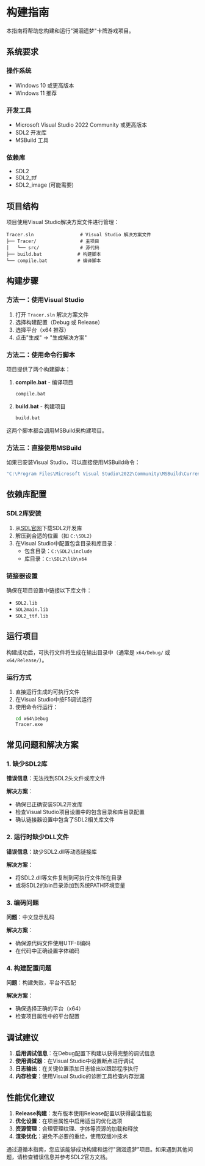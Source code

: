 # 构建指南

本指南将帮助您构建和运行"溯洄遗梦"卡牌游戏项目。

## 系统要求

### 操作系统
- Windows 10 或更高版本
- Windows 11 推荐

### 开发工具
- Microsoft Visual Studio 2022 Community 或更高版本
- SDL2 开发库
- MSBuild 工具

### 依赖库
- SDL2
- SDL2_ttf
- SDL2_image (可能需要)

## 项目结构

项目使用Visual Studio解决方案文件进行管理：

```
Tracer.sln                 # Visual Studio 解决方案文件
├── Tracer/                # 主项目
│   └── src/               # 源代码
├── build.bat             # 构建脚本
└── compile.bat           # 编译脚本
```

## 构建步骤

### 方法一：使用Visual Studio

1. 打开 `Tracer.sln` 解决方案文件
2. 选择构建配置（Debug 或 Release）
3. 选择平台（x64 推荐）
4. 点击"生成" → "生成解决方案"

### 方法二：使用命令行脚本

项目提供了两个构建脚本：

1. **compile.bat** - 编译项目
   ```cmd
   compile.bat
   ```

2. **build.bat** - 构建项目
   ```cmd
   build.bat
   ```

这两个脚本都会调用MSBuild来构建项目。

### 方法三：直接使用MSBuild

如果已安装Visual Studio，可以直接使用MSBuild命令：

```cmd
"C:\Program Files\Microsoft Visual Studio\2022\Community\MSBuild\Current\Bin\MSBuild.exe" Tracer.sln /p:Configuration=Debug /p:Platform=x64
```

## 依赖库配置

### SDL2库安装

1. 从[SDL官网](https://www.libsdl.org/)下载SDL2开发库
2. 解压到合适的位置（如 `C:\SDL2`）
3. 在Visual Studio中配置包含目录和库目录：
   - 包含目录：`C:\SDL2\include`
   - 库目录：`C:\SDL2\lib\x64`

### 链接器设置

确保在项目设置中链接以下库文件：
- `SDL2.lib`
- `SDL2main.lib`
- `SDL2_ttf.lib`

## 运行项目

构建成功后，可执行文件将生成在输出目录中（通常是 `x64/Debug/` 或 `x64/Release/`）。

### 运行方式

1. 直接运行生成的可执行文件
2. 在Visual Studio中按F5调试运行
3. 使用命令行运行：
   ```cmd
   cd x64\Debug
   Tracer.exe
   ```

## 常见问题和解决方案

### 1. 缺少SDL2库

**错误信息**：无法找到SDL2头文件或库文件

**解决方案**：
- 确保已正确安装SDL2开发库
- 检查Visual Studio项目设置中的包含目录和库目录配置
- 确认链接器设置中包含了SDL2相关库文件

### 2. 运行时缺少DLL文件

**错误信息**：缺少SDL2.dll等动态链接库

**解决方案**：
- 将SDL2.dll等文件复制到可执行文件所在目录
- 或将SDL2的bin目录添加到系统PATH环境变量

### 3. 编码问题

**问题**：中文显示乱码

**解决方案**：
- 确保源代码文件使用UTF-8编码
- 在代码中正确设置字体编码

### 4. 构建配置问题

**问题**：构建失败，平台不匹配

**解决方案**：
- 确保选择正确的平台（x64）
- 检查项目属性中的平台配置

## 调试建议

1. **启用调试信息**：在Debug配置下构建以获得完整的调试信息
2. **使用调试器**：在Visual Studio中设置断点进行调试
3. **日志输出**：在关键位置添加日志输出以跟踪程序执行
4. **内存检查**：使用Visual Studio的诊断工具检查内存泄漏

## 性能优化建议

1. **Release构建**：发布版本使用Release配置以获得最佳性能
2. **优化设置**：在项目属性中启用适当的优化选项
3. **资源管理**：合理管理纹理、字体等资源的加载和释放
4. **渲染优化**：避免不必要的重绘，使用双缓冲技术

通过遵循本指南，您应该能够成功构建和运行"溯洄遗梦"项目。如果遇到其他问题，请检查错误信息并参考SDL2官方文档。